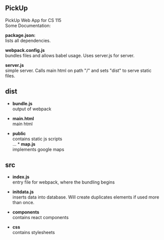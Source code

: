 PickUp
---
PickUp Web App for CS 115 <br />
Some Documentation:

__package.json:__ <br />
lists all dependencies. <br />

__webpack.config.js__ <br />
bundles files and allows babel usage. Uses server.js for server. <br />

__server.js__ <br />
simple server. Calls main html on path "/" and sets "dist" to serve static files. <br />

dist 
---
* __bundle.js__ <br />
output of webpack <br />

* __main.html__ <br />
main html <br />

* __public__ <br />
contains static js scripts <br />
... * __map.js__ <br />
  implements google maps <br />

src
---
* __index.js__ <br />
entry file for webpack, where the bundling begins <br />

* __initdata.js__ <br />
inserts data into database. Will create duplicates elements if used more than once. <br />

* __components__ <br />
contains react components <br />

* __css__ <br />
contains stylesheets <br />
